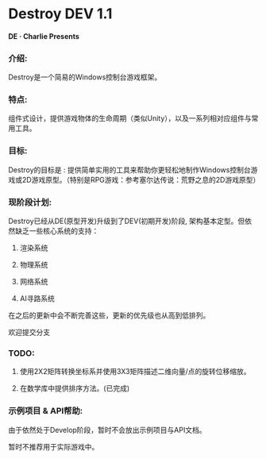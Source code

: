 # Destroy DEV 1.1

#### DE · Charlie Presents

### 介绍:
Destroy是一个简易的Windows控制台游戏框架。

### 特点:
组件式设计，提供游戏物体的生命周期（类似Unity），以及一系列相对应组件与常用工具。

### 目标:
Destroy的目标是 : 提供简单实用的工具来帮助你更轻松地制作Windows控制台游戏或2D游戏原型。（特别是RPG游戏：参考塞尔达传说：荒野之息的2D游戏原型）

### 现阶段计划:

Destroy已经从DE(原型开发)升级到了DEV(初期开发)阶段, 架构基本定型。但依然缺乏一些核心系统的支持：

1. 渲染系统

2. 物理系统

3. 网络系统

4. AI寻路系统

在之后的更新中会不断完善这些，更新的优先级也从高到低排列。

欢迎提交分支

### TODO:

1. 使用2X2矩阵转换坐标系并使用3X3矩阵描述二维向量/点的旋转位移缩放。

2. 在数学库中提供排序方法。(已完成)

### 示例项目 & API帮助:

由于依然处于Develop阶段，暂时不会放出示例项目与API文档。

暂时不推荐用于实际游戏中。